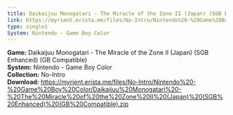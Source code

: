 ```yaml
---
title: Daikaijuu Monogatari - The Miracle of the Zone II (Japan) (SGB Enhanced) (GB Compatible)
link: https://myrient.erista.me/files/No-Intro/Nintendo%20-%20Game%20Boy%20Color/Daikaijuu%20Monogatari%20-%20The%20Miracle%20of%20the%20Zone%20II%20(Japan)%20(SGB%20Enhanced)%20(GB%20Compatible).zip
type: single1
System: Nintendo - Game Boy Color
---
```

<b>Game:</b> Daikaijuu Monogatari - The Miracle of the Zone II (Japan) (SGB Enhanced) (GB Compatible)<br>
<b>System:</b> Nintendo - Game Boy Color<br>
<b>Collection:</b> No-Intro<br>
<b>Download:</b> https://myrient.erista.me/files/No-Intro/Nintendo%20-%20Game%20Boy%20Color/Daikaijuu%20Monogatari%20-%20The%20Miracle%20of%20the%20Zone%20II%20(Japan)%20(SGB%20Enhanced)%20(GB%20Compatible).zip
